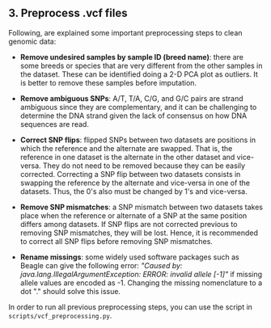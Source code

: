 ## 3. Preprocess .vcf files

Following, are explained some important preprocessing steps to clean genomic data:

* **Remove undesired samples by sample ID (breed name)**: there are some breeds or species that are very different from the other samples in the dataset. These can be identified doing a 2-D PCA plot as outliers. It is better to remove these samples before imputation.

* **Remove ambiguous SNPs**: A/T, T/A, C/G, and G/C pairs are strand ambiguous since they are complementary, and it can be challenging to determine the DNA strand given the lack of consensus on how DNA sequences are read.

* **Correct SNP flips**: flipped SNPs between two datasets are positions in which the reference and the alternate are swapped. That is, the reference in one dataset is the alternate in the other dataset and vice-versa. They do not need to be removed because they can be easily corrected. Correcting a SNP flip between two datasets consists in swapping the reference by the alternate and vice-versa in one of the datasets. Thus, the 0's also must be changed by 1's and vice-versa. 

* **Remove SNP mismatches**: a SNP mismatch between two datasets takes place when the reference or alternate of a SNP at the same position differs among datasets. If SNP flips are not corrected previous to removing SNP mismatches, they will be lost. Hence, it is recommended to correct all SNP flips before removing SNP mismatches.

* **Rename missings**: some widely used software packages such as Beagle can give the following error: *"Caused by: java.lang.IllegalArgumentException: ERROR: invalid allele [-1]"* if missing allele values are encoded as -1. Changing the missing nomenclature to a dot "." should solve this issue.

In order to run all previous preprocessing steps, you can use the script in `scripts/vcf_preprocessing.py`.

